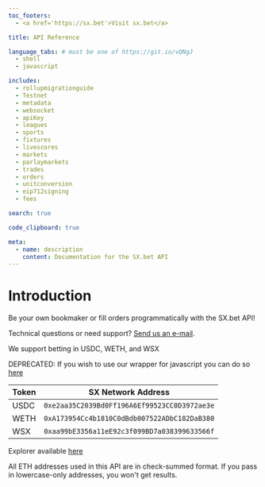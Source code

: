 ```yaml
---
toc_footers:
  - <a href='https://sx.bet'>Visit sx.bet</a>

title: API Reference

language_tabs: # must be one of https://git.io/vQNgJ
  - shell
  - javascript

includes:
  - rollupmigrationguide
  - Testnet
  - metadata
  - websocket
  - apiKey
  - leagues
  - sports
  - fixtures
  - livescores
  - markets
  - parlaymarkets
  - trades
  - orders
  - unitconversion
  - eip712signing
  - fees

search: true

code_clipboard: true

meta:
  - name: description
    content: Documentation for the SX.bet API
---
```


# Introduction

Be your own bookmaker or fill orders programmatically with the SX.bet API!

Technical questions or need support? [Send us an e-mail](mailto:api-support@sx.bet). 

We support betting in USDC, WETH, and WSX

DEPRECATED: If you wish to use our wrapper for javascript you can do so [here](https://github.com/sportx-bet/sportx-js)

| Token | SX Network Address                           |
| ----- | -------------------------------------------- |
| USDC  | `0xe2aa35C2039Bd0Ff196A6Ef99523CC0D3972ae3e` |
| WETH  | `0xA173954Cc4b1810C0dBdb007522ADbC182DaB380` |
| WSX   | `0xaa99bE3356a11eE92c3f099BD7a038399633566f` |

Explorer available [here](https://explorer.sx.technology) 

<aside class="notice">
All ETH addresses used in this API are in check-summed format. If you pass in lowercase-only addresses, you won't get results.
</aside>
